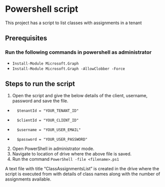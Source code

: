 # Powershell script

This project has a script to list classes with assignments in a tenant

## Prerequisites

### Run the following commands in powershell as administrator
* `Install-Module Microsoft.Graph`
* `Install-Module Microsoft.Graph -AllowClobber -Force`

## Steps to run the script
1. Open the script and give the below details of the client, username, password and save the file.
-	    $tenantId = "YOUR_TENANT_ID"
-	    $clientId = "YOUR_CLIENT_ID"
-	    $username = "YOUR_USER_EMAIL"
-	    $password = "YOUR_USER_PASSWORD"
2. Open PowerShell in administrator mode.	
2. Navigate to location of drive where the above file is saved.
3. Run the command `PowerShell -file <filename>.ps1`

A text file with title “ClassAssignmentsList” is created in the drive where the script is executed from with details of class names along with the number of assignments available. 
